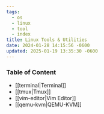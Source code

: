 ```yaml
---
tags:
  - os
  - linux
  - tool
  - index
title: Linux Tools & Utilities
date: 2024-01-28 14:15:56 -0600
updated: 2025-01-19 13:35:30 -0600
---
```


### Table of Content

* [[terminal|Terminal]]
* [[tmux|Tmux]]
* [[vim-editor|Vim Editor]]
* [[qemu-kvm|QEMU-KVM]]

